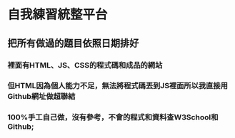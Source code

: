 # 自我練習統整平台
## 把所有做過的題目依照日期排好
### 裡面有HTML、JS、CSS的程式碼和成品的網站
### 但HTML因為個人能力不足，無法將程式碼丟到JS裡面所以我直接用Github網址做超聯結
### 100%手工自己做，沒有參考，不會的程式和資料查W3School和Github;








